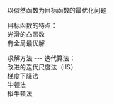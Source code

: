 以似然函数为目标函数的最优化问题  

目标函数的特点：  
光滑的凸函数  
有全局最优解  

求解方法 --- 迭代算法：  
改进的迭代尺度法（IIS）   
梯度下降法  
牛顿法  
拟牛顿法